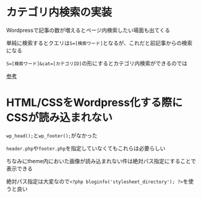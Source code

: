 # カテゴリ内検索の実装

Wordpressで記事の数が増えるとページ内検索したい場面も出てくる

単純に検索するとクエリは`S=[検索ワード]`となるが、これだと前記事からの検索になる

`S=[検索ワード]&cat=[カテゴリID]`の形にするとカテゴリ内検索ができるのでは

[参考](https://blog.megefeps.info/20150904/wordpress%E7%89%B9%E5%AE%9A%E3%81%AE%E3%82%AB%E3%83%86%E3%82%B4%E3%83%AA%E3%83%BC%E5%86%85%E3%81%A7%E3%82%B5%E3%82%A4%E3%83%88%E5%86%85%E6%A4%9C%E7%B4%A2%E3%81%A7%E3%81%8D%E3%82%8B%E3%83%95%E3%82%A9/)

# HTML/CSSをWordpress化する際にCSSが読み込まれない

`wp_head();`と`wp_footer();`がなかった

`header.php`や`footer.php`を指定していなくてもこれらは必要らしい

ちなみにtheme内においた画像が読み込まれない件は絶対パス指定にすることで表示できる

絶対パス指定は大変なので`<?php bloginfo('stylesheet_directory'); ?>`を使うと良い
